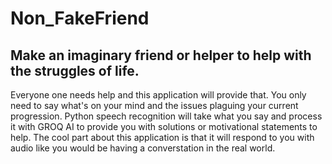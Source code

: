 # Non_FakeFriend

## Make an imaginary friend or helper to help with the struggles of life.
  Everyone one needs help and this application will provide that.
  You only need to say what's on your mind and the issues plaguing your current progression.
  Python speech recognition will take what you say and process it with GROQ AI to provide you with solutions or motivational statements to help.
  The cool part about this application is that it will respond to you with audio like you would be having a converstation in the real world.

